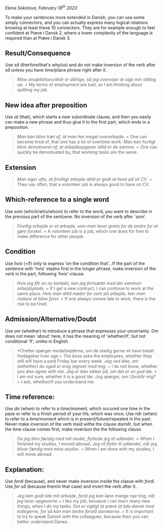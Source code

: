 
*Elena Sokolova, February 18<sup>th</sup> 2023*

To make your sentences more extended in Danish, you can use some simply connectors, and you can actually express many logical relations knowing at least these 10 connectors. They are for example enough to feel confident at Prøve i Dansk 2, where a lower complexity of the language is required than at Prøve i Dansk 3. 

## Result/Consequence
Use *så* (therfore/that's why/so) and do not make inversion of the verb after *så* unless you have time/place phrase right after it. 
> *Mine ansættelsesvilkår er dårlige, så jeg overvejer at sige min stilling op*. = My terms of employment are bad, so I am thinking about quitting my job. 

## New idea after preposition
Use *at* (that), which starts a new subordinate clause, and then you easily can make a new phrase and thus glue it to the first part, which ends in a preposition. 

> *Man kan blive træt af, at man har meget overarbejde*. = One can become tired of, that one has a lot of overtime work. 
> *Man kan hurtigt blive demotiveret af, at arbejdsopgaver altid er de samme*. = One can quickly be demotivated by, that working tasks are the same. 

## Extension
> *Man siger ofte, at frivilligt arbejde altid er godt at have på sit CV*. = They say often, that a volonteer job is always good to have on CV. 

## Which-reference to a single word
Use *som* (which/who/whom) to refer to the word, you want to describe in the previous part of the sentcene. No inversion of the verb after 'som'. 
> *Frivillig arbejde er et arbejde, som man laver gratis for de andre for at gøre forskel*. = A volonteer job is a job, which one does for free to make difference for other people. 

## Condition
Use *hvis* (=if) only to express 'on the condition that'...If the part of the sentence with 'hvis' stadns first in the longer phrase, make inversion of the verb in the part, following 'hvis'-clause.

> *Hvis jeg får en ny kontakt, kan jeg fortsætte med det sammen arbejdsplads*. = If I get a new contract, I can continue to work at the same place. 
> *Hvis man altid møder for sent på arbejde, kan man risikere at blive fyret*. = If one always comes late to work, there is the risk to be fired. 

## Admission/Alternative/Doubt
Use *om* (whether) to introduce a phrase that expresses your uncertanty. *Om* does not mean 'about' here, it has the meaning of 'whether/if', but not conditional 'if', unlike in English. 

> *Chefen spørger medarbejderne, om de stadig gerne vil have betalt fredagsbar hver uge.= The boss asks the employees, whether they still will have a paid Friday bar every week. 
> *Jeg ved ikke, om (wthether) du også er enig (agree) med mig*. = I do not know, whether you also agree with me. 
> *Jeg er ikke sikker på, om det er en god ide*. = I am not sure, whether it is a good ide. 
> *Jeg spørger, om I forstår mig?* = I ask, whether/if you understand me. 

## Time reference:
Use *da* (when) to refer to a time/moment, which occured one time in the pase or refer to a finish period of your life, which was once. 
Use *når* (when) to refer to a time/moment which is in present/future/repeated in the past. Never make inversion of the verb insid withe the clause *da/når*, but when the time clause comes first, make inverison the the following clause. 

> *Da jeg blev færdig med mit studie, flyttede jeg til udlandet*. = When I finished my studies, I moved abroad. 
> *Jeg vil flytte til udlandet, når jeg bliver færdig med mine studier*. = When I am done with my studies, I will move abroad. 


## Explanation:
Use *fordi* (because), and never make inversion inside the clasue with *fordi*. Use *for så* (because then/in that case) and invert the verb after it. 
> *Jeg kan godt lide mit arbejde, fordi jeg kan lære mange nye ting, når jeg laver opgaverne*.= I like my job, becasue I can learn many new things, when I do my tasks. 
> *Det er vigtigt at prøve at tale dansk med kollegerne, for så kan man bedre forstå danskerne*. = It is important to try to speak Danish with the colleagues, because then you can better understand Danes. 



  
